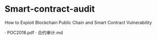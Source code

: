 # Smart-contract-audit
How to Exploit Blockchain Public Chain and Smart Contract Vulnerability

· POC2018.pdf
· 合约审计.md
